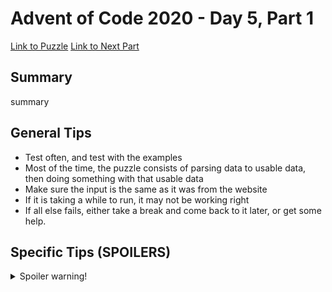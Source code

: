# Advent of Code 2020 - Day 5, Part 1

[Link to Puzzle](https://adventofcode.com/2020/day/5)
[Link to Next Part](https://github.com/CodingAP/unofficial-aoc-syllabus/blob/main/years/2020/day5/part2.md)

## Summary
summary

## General Tips
- Test often, and test with the examples
- Most of the time, the puzzle consists of parsing data to usable data, then doing something with that usable data
- Make sure the input is the same as it was from the website
- If it is taking a while to run, it may not be working right
- If all else fails, either take a break and come back to it later, or get some help.

## Specific Tips (SPOILERS)
<details> <summary>Spoiler warning!</summary>

specific tips

</details>